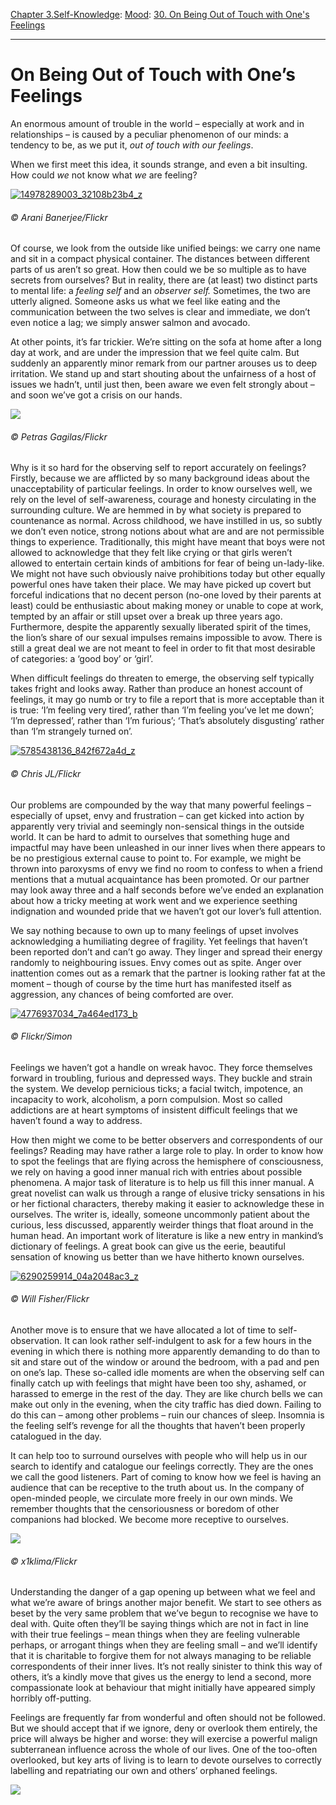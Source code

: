[Chapter 3.Self-Knowledge](https://www.theschooloflife.com/thebookoflife/category/self-knowledge/): [Mood](https://www.theschooloflife.com/thebookoflife/category/self-knowledge/mood/): [30. On Being Out of Touch with One's Feelings](https://www.theschooloflife.com/thebookoflife/on-being-out-of-touch-with-ones-feelings/)

* * *

# On Being Out of Touch with One’s Feelings

An enormous amount of trouble in the world – especially at work and in relationships – is caused by a peculiar phenomenon of our minds: a tendency to be, as we put it, _out of touch with our feelings_.

When we first meet this idea, it sounds strange, and even a bit insulting. How could _we_ not know what _we_ are feeling?

[![14978289003_32108b23b4_z](https://www.theschooloflife.com/thebookoflife/wp-content/uploads/2016/06/14978289003_32108b23b4_z.jpg)](http://www.thebookoflife.org/wp-content/uploads/2016/06/14978289003_32108b23b4_z.jpg)

###### © Arani Banerjee/Flickr

Of course, we look from the outside like unified beings: we carry one name and sit in a compact physical container. The distances between different parts of us aren’t so great. How then could we be so multiple as to have secrets from ourselves? But in reality, there are (at least) two distinct parts to mental life: a _feeling self_ and an _observer self._ Sometimes, the two are utterly aligned. Someone asks us what we feel like eating and the communication between the two selves is clear and immediate, we don’t even notice a lag; we simply answer salmon and avocado.

At other points, it’s far trickier. We’re sitting on the sofa at home after a long day at work, and are under the impression that we feel quite calm. But suddenly an apparently minor remark from our partner arouses us to deep irritation. We stand up and start shouting about the unfairness of a host of issues we hadn’t, until just then, been aware we even felt strongly about – and soon we’ve got a crisis on our hands.

![](https://www.theschooloflife.com/thebookoflife/wp-content/uploads/2016/06/7890955842_6680e891b9_z.jpg)

###### © Petras Gagilas/Flickr

Why is it so hard for the observing self to report accurately on feelings? Firstly, because we are afflicted by so many background ideas about the unacceptability of particular feelings. In order to know ourselves well, we rely on the level of self-awareness, courage and honesty circulating in the surrounding culture. We are hemmed in by what society is prepared to countenance as normal. Across childhood, we have instilled in us, so subtly we don’t even notice, strong notions about what are and are not permissible things to experience. Traditionally, this might have meant that boys were not allowed to acknowledge that they felt like crying or that girls weren’t allowed to entertain certain kinds of ambitions for fear of being un-lady-like. We might not have such obviously naive prohibitions today but other equally powerful ones have taken their place. We may have picked up covert but forceful indications that no decent person (no-one loved by their&nbsp;parents at least) could be enthusiastic about making money or unable to cope at work, tempted by an affair or still upset over a break up three years ago. Furthermore, despite the apparently sexually liberated spirit of the times, the lion’s share of our sexual impulses remains impossible to avow. There is still a great deal we are not meant to feel in order to fit that most desirable of categories: a ‘good boy’ or ‘girl’.

When difficult feelings do threaten to emerge, the observing self typically takes fright and looks away. Rather than produce an honest account of feelings, it may go numb or try to file a report that is more acceptable than it is true: ‘I’m feeling very tired’, rather than ‘I’m feeling you’ve let me down’; ‘I’m depressed’, rather than ‘I’m furious’; ‘That’s absolutely disgusting’ rather than ‘I’m strangely turned on’.

[![5785438136_842f672a4d_z](https://www.theschooloflife.com/thebookoflife/wp-content/uploads/2016/06/5785438136_842f672a4d_z.jpg)](http://www.thebookoflife.org/wp-content/uploads/2016/06/5785438136_842f672a4d_z.jpg)

###### ©&nbsp;Chris JL/Flickr

Our problems are compounded by the way that many powerful feelings – especially of upset, envy and frustration – can get kicked into action by apparently very trivial and seemingly non-sensical things in the outside world. It can be hard to admit to ourselves that something huge and impactful may have been unleashed in our inner lives when there appears to be no prestigious external cause to point to. For example, we might be thrown into paroxysms of envy we find no room to confess to when a friend mentions that a mutual acquaintance has been promoted. Or our partner may look away three and a half seconds before we’ve ended an explanation about how a tricky meeting at work went and we experience seething indignation and wounded pride that we haven’t got our lover’s full attention.

We&nbsp;say nothing because to own up to many feelings of upset involves acknowledging a humiliating degree of fragility. Yet feelings that haven’t been reported don’t and can’t go away. They linger and spread their energy randomly to neighbouring issues. Envy comes out as spite. Anger over inattention comes out as a remark that the partner is looking rather fat at the moment – though of course by the time hurt has manifested itself as aggression, any chances of being comforted are over.

[![4776937034_7a464ed173_b](https://www.theschooloflife.com/thebookoflife/wp-content/uploads/2016/06/4776937034_7a464ed173_b.jpg)](http://www.thebookoflife.org/wp-content/uploads/2016/06/4776937034_7a464ed173_b.jpg)

###### © Flickr/Simon

Feelings we haven’t got a handle on wreak havoc. They force themselves forward in troubling, furious and depressed ways. They buckle and strain the system. We develop pernicious ticks; a facial twitch, impotence, an incapacity to work, alcoholism, a porn compulsion. Most so called addictions are at heart symptoms of insistent difficult feelings that we haven’t found a way to address.

How then might we come to be better observers and correspondents of our feelings? Reading may have rather a large role to play. In order to know how to spot the feelings that are flying across the hemisphere of consciousness, we rely on having a good inner manual rich with entries about possible phenomena. A major task of literature is to help us fill this inner manual. A great novelist can walk us through a range of elusive tricky sensations in his or her fictional characters, thereby making it easier to acknowledge these in ourselves. The writer is, ideally, someone uncommonly patient about the curious, less discussed, apparently weirder things that float around in the human head. An important work of literature is like a new entry in mankind’s dictionary of feelings. A great book can give us the eerie, beautiful sensation of knowing us better than we have hitherto known ourselves.

[![6290259914_04a2048ac3_z](https://www.theschooloflife.com/thebookoflife/wp-content/uploads/2016/06/6290259914_04a2048ac3_z.jpg)](http://www.thebookoflife.org/wp-content/uploads/2016/06/6290259914_04a2048ac3_z.jpg)

###### © Will Fisher/Flickr

Another move is to ensure that we have allocated a lot of time to self-observation. It can look rather self-indulgent to ask for a few hours in the evening in which there is nothing more apparently demanding to do than to sit and stare out of the window or around the bedroom, with a pad and pen on one’s lap. These so-called idle moments are when the observing self can finally catch up with feelings that might have been too shy, ashamed, or harassed to emerge in the rest of the day. They are like church bells we can make out only in the evening, when the city traffic has died down. Failing to do this can – among other problems – ruin our chances of sleep. Insomnia is the feeling self’s revenge for all the thoughts that haven’t been properly catalogued in the day.

It can help too to surround ourselves with people who will help us in our search to identify and catalogue our feelings correctly. They are the ones we call the good listeners. Part of coming to know how we feel is having an audience that can be receptive to the truth about us. In the company of open-minded people, we circulate more freely in our own minds. We remember thoughts that the censoriousness or boredom of other companions had blocked. We become more receptive to ourselves.

![](https://www.theschooloflife.com/thebookoflife/wp-content/uploads/2016/06/15155797687_b58bc85e7e_z.jpg)

###### © x1klima/Flickr

Understanding the danger of a gap opening up between what we feel and what we’re aware of brings another major benefit. We start to see others as beset by the very same problem that we’ve begun to recognise we have to deal with. Quite often they’ll be saying things which are not in fact in line with their true feelings – mean things when they are feeling vulnerable perhaps, or arrogant things when they are feeling small – and we’ll identify that it is charitable to forgive them for not always managing to be reliable correspondents of their inner lives. It’s not really sinister to think this way of others, it’s a kindly move that gives us the energy to lend a second, more compassionate look at behaviour that might initially have appeared simply horribly off-putting.

Feelings are frequently far from wonderful and often should not be followed. But we should accept that if we ignore, deny or overlook them entirely, the price will always be higher and worse: they will exercise a powerful malign subterranean influence across the whole of our lives. One of the too-often overlooked, but key arts of living is to learn to devote ourselves to correctly labelling and repatriating our own and others’ orphaned feelings.

[![](https://img.youtube.com/vi/vRk7VFLH-aE/0.jpg)](https://www.youtube.com/embed/vRk7VFLH-aE '')
